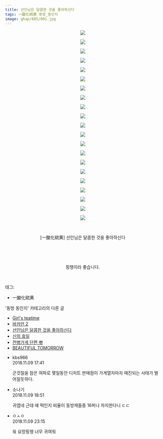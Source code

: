 ```yaml
---
title: 선인님은 달콤한 것을 좋아하신다
tags: 一酸化硫黄 동방_동인지
image: ghap/685/001.jpg
---
```

<div class="article">
<p style="text-align: center; clear: none; float: none;"><img src="{{ site.nasurl }}/ghap/685/001.jpg"/></p>
<p style="text-align: center; clear: none; float: none;"><img src="{{ site.nasurl }}/ghap/685/002.jpg"/></p>
<p style="text-align: center; clear: none; float: none;"><img src="{{ site.nasurl }}/ghap/685/003.jpg"/></p>
<p style="text-align: center; clear: none; float: none;"><img src="{{ site.nasurl }}/ghap/685/004.jpg"/></p>
<p style="text-align: center; clear: none; float: none;"><img src="{{ site.nasurl }}/ghap/685/005.jpg"/></p>
<p style="text-align: center; clear: none; float: none;"><img src="{{ site.nasurl }}/ghap/685/006.jpg"/></p>
<p style="text-align: center; clear: none; float: none;"><img src="{{ site.nasurl }}/ghap/685/007.jpg"/></p>
<p style="text-align: center; clear: none; float: none;"><img src="{{ site.nasurl }}/ghap/685/008.jpg"/></p>
<p style="text-align: center; clear: none; float: none;"><img src="{{ site.nasurl }}/ghap/685/009.jpg"/></p>
<p style="text-align: center; clear: none; float: none;"><img src="{{ site.nasurl }}/ghap/685/010.jpg"/></p>
<p style="text-align: center; clear: none; float: none;"><img src="{{ site.nasurl }}/ghap/685/011.jpg"/></p>
<p style="text-align: center; clear: none; float: none;"><img src="{{ site.nasurl }}/ghap/685/012.jpg"/></p>
<p style="text-align: center; clear: none; float: none;"><img src="{{ site.nasurl }}/ghap/685/013.jpg"/></p>
<p style="text-align: center; clear: none; float: none;"><img src="{{ site.nasurl }}/ghap/685/014.jpg"/></p>
<p style="text-align: center; clear: none; float: none;"><img src="{{ site.nasurl }}/ghap/685/015.jpg"/></p>
<p style="text-align: center; clear: none; float: none;"><img src="{{ site.nasurl }}/ghap/685/016.jpg"/></p>
<p style="text-align: center; clear: none; float: none;"><img src="{{ site.nasurl }}/ghap/685/017.jpg"/></p>
<p style="text-align: center; clear: none; float: none;"><img src="{{ site.nasurl }}/ghap/685/018.jpg"/></p>
<p style="text-align: center; clear: none; float: none;"><img src="{{ site.nasurl }}/ghap/685/019.jpg"/></p>
<p style="text-align: center; clear: none; float: none;"><img src="{{ site.nasurl }}/ghap/685/020.jpg"/></p>
<p style="text-align: center; clear: none; float: none;"><img src="{{ site.nasurl }}/ghap/685/021.jpg"/></p>
<p style="text-align: center; clear: none; float: none;"><br/></p>
<p style="text-align: center; clear: none; float: none;">[一酸化硫黄] 선인님은 달콤한 것을 좋아하신다</p>
<p style="text-align: center; clear: none; float: none;"><br/></p>
<p style="text-align: center; clear: none; float: none;"><br/></p>
<p style="text-align: center; clear: none; float: none;">핑챙이라 좋습니다.</p>
<p><br/></p>
</div><div class="tagTrail">
<p>태그: </p>
<ul>
<li>一酸化硫黄</li>
</ul>
</div><div class="another">
<p>'동방 동인지' 카테고리의 다른 글</p>
<ul>
<li><a href="/2016-07-05-ghap_687">Girl's teatime</a></li>
<li><a href="/2016-07-05-ghap_686">바카만 2</a></li>
<li><a href="/2016-07-05-ghap_685">선인님은 달콤한 것을 좋아하신다</a></li>
<li><a href="/2016-07-05-ghap_684">신의 휴일</a></li>
<li><a href="/2016-07-05-ghap_683">전병가게 단편 参</a></li>
<li><a href="/2016-07-05-ghap_682">BEAUTIFUL TOMORROW</a></li>
</ul>
</div><div class="cb_module cb_fluid">
<div class="cb_wrt cb_profile">
<div class="comment">
<ul>
<li class="cb_thumb_off" id="comment15370574">
<div class="cb_comment_area">
<div class="cb_info_area">
<div class="cb_section">
<span class="cb_nick_name">kbs966</span>
</div>
<div class="cb_section">
<span class="cb_date">2018.11.09 17:41 </span>
</div>
</div>
<div class="cb_dsc_comment">
<p class="cb_dsc">
											군것질을 참은 여파로 몇일동안 디저트 판매점이 가게열자마자 매진되는 사태가 벌어질듯하다.
										</p>
</div>
</div></li>
<li class="cb_thumb_off" id="comment15370606">
<div class="cb_comment_area">
<div class="cb_info_area">
<div class="cb_section">
<span class="cb_nick_name">소나기</span>
</div>
<div class="cb_section">
<span class="cb_date">2018.11.09 18:51 </span>
</div>
</div>
<div class="cb_dsc_comment">
<p class="cb_dsc">
											귀엽네 근데 얘 떡인지 비율이 동방캐들중 16퍼나 차지한다니  ㄷㄷ
										</p>
</div>
</div></li>
<li class="cb_thumb_off" id="comment15370846">
<div class="cb_comment_area">
<div class="cb_info_area">
<div class="cb_section">
<span class="cb_nick_name">ㅇㅅㅇ</span>
</div>
<div class="cb_section">
<span class="cb_date">2018.11.09 23:15 </span>
</div>
</div>
<div class="cb_dsc_comment">
<p class="cb_dsc">
											윾 요망핑챙 너무 귀여워
										</p>
</div>
</div></li>
</ul>
</div>
</div><!-- commentList close -->
</div>